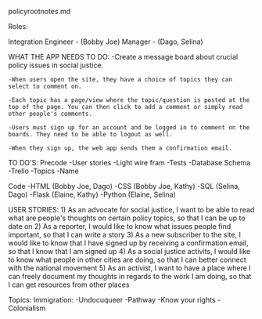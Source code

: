policyrootnotes.md

Roles:

Integration Engineer - (Bobby Joe)
Manager - (Dago, Selina)



WHAT THE APP NEEDS TO DO:
	-Create a message board about crucial policy issues in social justice.

	-When users open the site, they have a choice of topics they can select to comment on.

	-Each topic has a page/view where the topic/question is posted at the top of the page. You can then click to add a comment or simply read other people's comments.

	-Users must sign up for an account and be logged in to comment on the boards. They need to be able to logout as well.

	-When they sign up, the web app sends them a confirmation email.





TO DO'S:
Precode
	-User stories
	-Light wire fram
	-Tests
	-Database Schema
	-Trello
	-Topics
	-Name

Code
	-HTML (Bobby Joe, Dago)
	-CSS  (Bobby Joe, Kathy)
	-SQL  (Selina, Dago)
	-Flask  (Elaine, Kathy)
	-Python  (Elaine, Selina)




USER STORIES:
	1) As an advocate for social justice, I want to be able to read what are people's thoughts on certain policy topics, so that I can be up to date on 
	2) As a reporter, I would like to know what issues people find important, so that I can write a story
	3) As a new subscriber to the site, I would like to know that I have signed up by receiving a confirmation email, so that I know that I am signed up
	4) As a social justice activits, I would like to know what people in other cities are doing, so that I can better connect with the national movement
	5) As an activist, I want to have a place where I can freely document my thoughts in regards to the work I am doing, so that I can get resources from other places


Topics:
	Immigration:
		-Undocuqueer
		-Pathway
		-Know your rights
		-Colonialism